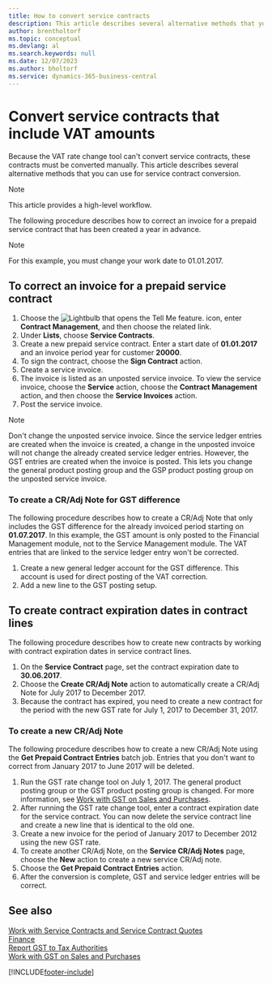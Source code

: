 ```yaml
---
title: How to convert service contracts
description: This article describes several alternative methods that you can use to convert service contracts that include VAT amounts.
author: brentholtorf
ms.topic: conceptual
ms.devlang: al
ms.search.keywords: null
ms.date: 12/07/2023
ms.author: bholtorf
ms.service: dynamics-365-business-central
---
```


# <a name="convert-service-contracts-that-include-vat-amounts"></a>Convert service contracts that include VAT amounts

Because the VAT rate change tool can't convert service contracts, these contracts must be converted manually. This article describes several alternative methods that you can use for service contract conversion.  

> [!NOTE]  
> This article provides a high-level workflow.  

 The following procedure describes how to correct an invoice for a prepaid service contract that has been created a year in advance.  

> [!NOTE]  
> For this example, you must change your work date to 01.01.2017.  

## <a name="to-correct-an-invoice-for-a-prepaid-service-contract"></a>To correct an invoice for a prepaid service contract

1. Choose the ![Lightbulb that opens the Tell Me feature.](media/ui-search/search_small.png "Tell me what you want to do") icon, enter **Contract Management**, and then choose the related link.  
2. Under **Lists**, choose **Service Contracts**.  
3. Create a new prepaid service contract. Enter a start date of **01.01.2017** and an invoice period year for customer **20000**.  
4. To sign the contract, choose the **Sign Contract** action.  
5. Create a service invoice.
6. The invoice is listed as an unposted service invoice. To view the service invoice, choose the **Service** action, choose the **Contract Management** action, and then choose the **Service Invoices** action.  
7. Post the service invoice.  

> [!NOTE]  
> Don't change the unposted service invoice. Since the service ledger entries are created when the invoice is created, a change in the unposted invoice will not change the already created service ledger entries. However, the GST entries are created when the invoice is posted. This lets you change the general product posting group and the GSP product posting group on the unposted service invoice.  

### <a name="to-create-a-credit-memo-for-vat-difference"></a>To create a CR/Adj Note for GST difference
 
The following procedure describes how to create a CR/Adj Note that only includes the GST difference for the already invoiced period starting on **01.07.2017**. In this example, the GST amount is only posted to the Financial Management module, not to the Service Management module. The VAT entries that are linked to the service ledger entry won't be corrected.  

1. Create a new general ledger account for the GST difference. This account is used for direct posting of the VAT correction.  
2. Add a new line to the GST posting setup.  

## <a name="to-create-contract-expiration-dates-in-contract-lines"></a>To create contract expiration dates in contract lines

The following procedure describes how to create new contracts by working with contract expiration dates in service contract lines.  

1. On the **Service Contract** page, set the contract expiration date to **30.06.2017**.  
2. Choose the **Create CR/Adj Note** action to automatically create a CR/Adj Note for July 2017 to December 2017.  
3. Because the contract has expired, you need to create a new contract for the period with the new GST rate for July 1, 2017 to December 31, 2017.  

### <a name="to-create-a-new-credit-memo"></a>To create a new CR/Adj Note

The following procedure describes how to create a new CR/Adj Note using the **Get Prepaid Contract Entries** batch job. Entries that you don't want to correct from January 2017 to June 2017 will be deleted.  

1. Run the GST rate change tool on July 1, 2017. The general product posting group or the GST product posting group is changed. For more information, see [Work with GST on Sales and Purchases](finance-work-with-vat.md).  
2. After running the GST rate change tool, enter a contract expiration date for the service contract. You can now delete the service contract line and create a new line that is identical to the old one.  
3. Create a new invoice for the period of January 2017 to December 2012 using the new GST rate.  
4. To create another CR/Adj Note, on the **Service CR/Adj Notes** page, choose the **New** action to create a new service CR/Adj note.  
5. Choose the **Get Prepaid Contract Entries** action.  
6. After the conversion is complete, GST and service ledger entries will be correct.  

## <a name="see-also"></a>See also

[Work with Service Contracts and Service Contract Quotes](service-how-to-create-service-contracts-and-service-contract-quotes.md)  
[Finance](finance.md)  
[Report GST to Tax Authorities](finance-how-report-vat.md)  
[Work with GST on Sales and Purchases](finance-work-with-vat.md)  


[!INCLUDE[footer-include](includes/footer-banner.md)]
